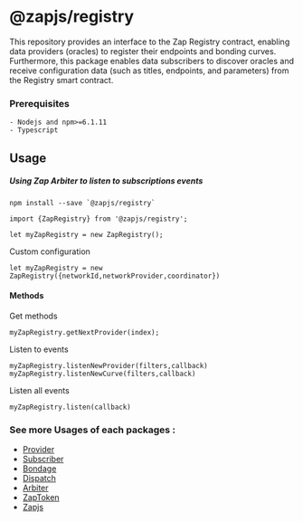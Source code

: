 # @zapjs/registry

This repository provides an interface to the Zap Registry contract, enabling data providers (oracles) to register their endpoints and bonding curves. Furthermore, this package enables data subscribers to discover oracles and receive configuration data (such as titles, endpoints, and parameters) from the Registry smart contract.

### Prerequisites
```
- Nodejs and npm>=6.1.11
- Typescript
```

## Usage
##### Using Zap Arbiter to listen to subscriptions events
```
npm install --save `@zapjs/registry`
```
```
import {ZapRegistry} from '@zapjs/registry';

let myZapRegistry = new ZapRegistry(); 
```

Custom configuration
``` 
let myZapRegistry = new ZapRegistry({networkId,networkProvider,coordinator})
```
#### Methods
Get methods
```
myZapRegistry.getNextProvider(index);

```
Listen to events
```
myZapRegistry.listenNewProvider(filters,callback)
myZapRegistry.listenNewCurve(filters,callback)
```
Listen all events
```
myZapRegistry.listen(callback)
```

### See more Usages of each packages :
* [Provider](https://github.com/zapproject/Zap-monorepo/tree/master/packages/Provider/README.md)
* [Subscriber](https://github.com/zapproject/Zap-monorepo/tree/master/packages/Subscriber/README.md)
* [Bondage](https://github.com/zapproject/Zap-monorepo/tree/master/packages/Bondage/README.md)
* [Dispatch](https://github.com/zapproject/Zap-monorepo/tree/master/packages/Dispatch/README.md)
* [Arbiter](https://github.com/zapproject/Zap-monorepo/tree/master/packages/Arbiter/README.md)
* [ZapToken](https://github.com/zapproject/Zap-monorepo/tree/master/packages/ZapToken/README.md)
* [Zapjs](https://github.com/zapproject/Zap-monorepo/tree/master/packages/ZapJs/README.md)


